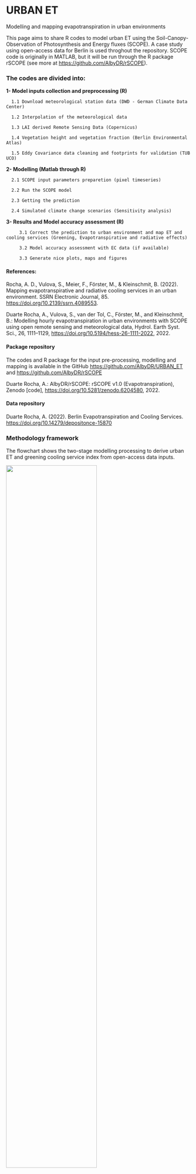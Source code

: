 # URBAN ET
Modelling and mapping evapotranspiration in urban environments

This page aims to share R codes to model urban ET using the Soil-Canopy-Observation of Photosynthesis and Energy fluxes (SCOPE). A case study using open-access data for Berlin is used throghout the repository. SCOPE code is originally in MATLAB, but it will be run through the R package rSCOPE (see more at https://github.com/AlbyDR/rSCOPE).


### **The codes are divided into:**

**1- Model inputs collection and preprocessing (R)**

      1.1 Download meteorological station data (DWD - German Climate Data Center)
      
      1.2 Interpolation of the meteorological data

      1.3 LAI derived Remote Sensing Data (Copernicus)

      1.4 Vegetation height and vegetation fraction (Berlin Environmental Atlas)

      1.5 Eddy Covariance data cleaning and footprints for validation (TUB UCO)
 
   
   
**2- Modelling (Matlab through R)**

      2.1 SCOPE input parameters preparetion (pixel timeseries)  

      2.2 Run the SCOPE model

      2.3 Getting the prediction
      
      2.4 Simulated climate change scenarios (Sensitivity analysis)
     
   
   
   
**3- Results and Model accuracy assessment (R)**

         3.1 Correct the prediction to urban environment and map ET and cooling services (Greening, Evapotranspirative and radiative effects)
      
         3.2 Model accuracy assessment with EC data (if available)

         3.3 Generate nice plots, maps and figures
         
         
#### References:
Rocha, A. D., Vulova, S., Meier, F., Förster, M., & Kleinschmit, B. (2022). Mapping evapotranspirative and radiative cooling services in an urban environment. SSRN Electronic Journal, 85. https://doi.org/10.2139/ssrn.4089553.

Duarte Rocha, A., Vulova, S., van der Tol, C., Förster, M., and Kleinschmit, B.: Modelling hourly evapotranspiration in urban environments with SCOPE using open remote sensing and meteorological data, Hydrol. Earth Syst. Sci., 26, 1111–1129, https://doi.org/10.5194/hess-26-1111-2022, 2022.

#### Package repository
The codes and R package for the input pre-processing, modelling and mapping is available in the GitHub https://github.com/AlbyDR/URBAN_ET and https://github.com/AlbyDR/rSCOPE

Duarte Rocha, A.: AlbyDR/rSCOPE: rSCOPE v1.0 (Evapotranspiration), Zenodo [code], https://doi.org/10.5281/zenodo.6204580, 2022.

#### Data repository
Duarte Rocha, A. (2022). Berlin Evapotranspiration and Cooling Services. https://doi.org/10.14279/depositonce-15870

### Methodology framework
The flowchart shows the two-stage modelling processing to derive urban ET and greening cooling service index from open-access data inputs.

<p>
<img src="https://user-images.githubusercontent.com/40297927/179981190-b0a6445c-e067-40cd-8e4c-78d7d809bad7.png" width=70% height=70%>

<em>*Fig. Flowchart of the two-stage modelling approach to derive urban ET from open-access data inputs.*</em>
</p>

### Output products:

  - Urban ET [mm] for different aggregation periods (from hourly to annual) that can be divided by soil and canopy.

<img src="https://user-images.githubusercontent.com/40297927/179995862-a31b8c07-e85e-4b4f-853c-35d06788b16e.png" width=80% height=80%> *Fig. Map of annual ET for Berlin in 2020 (a), zoom-in for the surroundings of the two EC towers, the built-up area TUCC (b) and the residential area ROTH (c), and an urban forest close to residential areas. The distribution of daily modelled ET in the year 2020 at the three locations (e), the red line (built-up area), the black (residential area) and the green (urban forest). The daily ET values from the two towers were extracted (average) using footprints, while the forest values were extracted for the specific forest polygon. Water bodies are not considered in the model and are represented in white.*

  - Greening cooling service index (GCoS) and two sub-indices: Evapotranspirative Cooling Service (ECoS) and Radiative Cooling Service (RCoS).

<img src="https://user-images.githubusercontent.com/40297927/179998177-d884881d-7e04-4420-bc66-aa5e3dd819f8.png" width=80% height=80% /> *Fig. Greening cooling service index for the hottest day in 2020 (8th of August) - Berlin (a). The two sub-indices: Evapotranspirative Cooling Service (b) and Radiative Cooling Service. GCoS for six locations (1 km2) for which different surface characteristics (see below LC/LU – Copernicus, Urban Atlas - 2018).*


